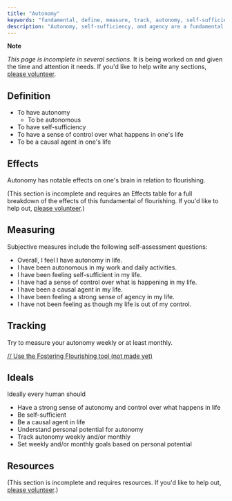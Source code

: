 ```yaml
---
title: "Autonomy"
keywords: "fundamental, define, measure, track, autonomy, self-sufficiency, agency, control"
description: "Autonomy, self-sufficiency, and agency are a fundamental aspect of flourishing that should be defined, measured, tracked, and fostered."
---
```


**Note**

_This page is incomplete in several sections._ It is being worked on and given the time and attention it needs. If you'd like to help write any sections, [please volunteer](https://docs.google.com/forms/d/e/1FAIpQLSefwCNdvxgpY6hQZ-FEnwmCHdZFOCD5WXwIMNeKmSDVSh9A2g/viewform?usp=pp_url&entry.1605531621=Autonomy).

## Definition

- To have autonomy
  - To be autonomous
- To have self-sufficiency
- To have a sense of control over what happens in one's life
- To be a causal agent in one's life

## Effects

Autonomy has notable effects on one's brain in relation to flourishing.

(This section is incomplete and requires an Effects table for a full breakdown of the effects of this fundamental of flourishing. If you'd like to help out, [please volunteer](https://docs.google.com/forms/d/e/1FAIpQLSefwCNdvxgpY6hQZ-FEnwmCHdZFOCD5WXwIMNeKmSDVSh9A2g/viewform?usp=pp_url&entry.1605531621=Autonomy&entry.136454288=Effects).)

## Measuring

Subjective measures include the following self-assessment questions:

- Overall, I feel I have autonomy in life.
- I have been autonomous in my work and daily activities.
- I have been feeling self-sufficient in my life.
- I have had a sense of control over what is happening in my life.
- I have been a causal agent in my life.
- I have been feeling a strong sense of agency in my life.
- I have not been feeling as though my life is out of my control.

## Tracking

Try to measure your autonomy weekly or at least monthly.

[// Use the Fostering Flourishing tool (not made yet)](#/)

## Ideals

Ideally every human should

- Have a strong sense of autonomy and control over what happens in life
- Be self-sufficient
- Be a causal agent in life
- Understand personal potential for autonomy
- Track autonomy weekly and/or monthly
- Set weekly and/or monthly goals based on personal potential

## Resources

(This section is incomplete and requires resources. If you'd like to help out, [please volunteer](https://docs.google.com/forms/d/e/1FAIpQLSefwCNdvxgpY6hQZ-FEnwmCHdZFOCD5WXwIMNeKmSDVSh9A2g/viewform?usp=pp_url&entry.1605531621=Autonomy&entry.136454288=Resources).)
